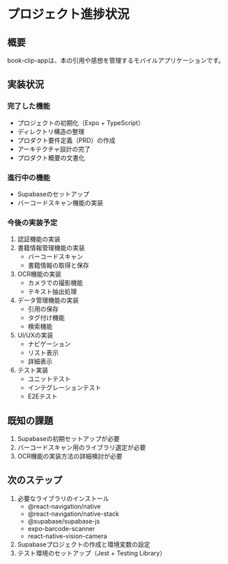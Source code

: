 # プロジェクト進捗状況

## 概要
book-clip-appは、本の引用や感想を管理するモバイルアプリケーションです。

## 実装状況

### 完了した機能
- プロジェクトの初期化（Expo + TypeScript）
- ディレクトリ構造の整理
- プロダクト要件定義（PRD）の作成
- アーキテクチャ設計の完了
- プロダクト概要の文書化

### 進行中の機能
- Supabaseのセットアップ
- バーコードスキャン機能の実装

### 今後の実装予定
1. 認証機能の実装
2. 書籍情報管理機能の実装
   - バーコードスキャン
   - 書籍情報の取得と保存
3. OCR機能の実装
   - カメラでの撮影機能
   - テキスト抽出処理
4. データ管理機能の実装
   - 引用の保存
   - タグ付け機能
   - 検索機能
5. UI/UXの実装
   - ナビゲーション
   - リスト表示
   - 詳細表示
6. テスト実装
   - ユニットテスト
   - インテグレーションテスト
   - E2Eテスト

## 既知の課題
1. Supabaseの初期セットアップが必要
2. バーコードスキャン用のライブラリ選定が必要
3. OCR機能の実装方法の詳細検討が必要

## 次のステップ
1. 必要なライブラリのインストール
   - @react-navigation/native
   - @react-navigation/native-stack
   - @supabase/supabase-js
   - expo-barcode-scanner
   - react-native-vision-camera
2. Supabaseプロジェクトの作成と環境変数の設定
3. テスト環境のセットアップ（Jest + Testing Library）
